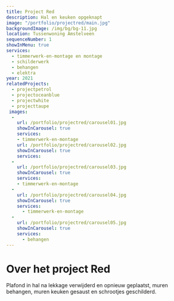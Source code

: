 ```yaml
---
title: Project Red
description: Hal en keuken opgeknapt
image: "/portfolio/projectred/main.jpg"
backgroundImage: /img/bg/bg-11.jpg
location: Tussenwoning Amstelveen
sequenceNumber: 1
showInMenu: true
services:
  - timmerwerk-en-montage en montage
  - schilderwerk
  - behangen
  - elektra
year: 2021
relatedProjects:
  - projectpetrol
  - projectoceanblue
  - projectwhite
  - projecttaupe
 images:
  -
    url: /portfolio/projectred/carousel01.jpg
    showInCarousel: true
    services: 
    - timmerwerk-en-montage    
    url: /portfolio/projectred/carousel02.jpg
    showInCarousel: true
    services: 
  -
    url: /portfolio/projectred/carousel03.jpg
    showInCarousel: true
    services: 
    - timmerwerk-en-montage
  -
    url: /portfolio/projectred/carousel04.jpg
    showInCarousel: true
    services: 
      - timmerwerk-en-montage
  -
    url: /portfolio/projectred/carousel05.jpg
    showInCarousel: true
    services: 
      - behangen
---
```


# Over het project Red

Plafond in hal na lekkage verwijderd en opnieuw geplaatst, muren behangen, muren keuken gesaust en schrootjes geschilderd.
